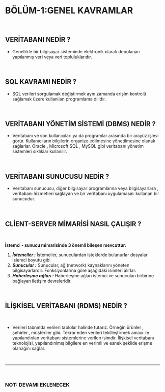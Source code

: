 # BÖLÜM-1:GENEL KAVRAMLAR
<br>


## **VERİTABANI NEDİR ?**

- Genellikle bir bilgisayar sisteminde elektronik olarak depolanan yapılanmış veri veya veri topluluklarıdır.

<br>

## **SQL KAVRAMI NEDİR ?**

- SQL verileri sorgulamak değiştirmek aynı zamanda erişim kontrolü sağlamak üzere kullanılan programlama dilidir.

<br>


## **VERİTABANI YÖNETİM SİSTEMİ (DBMS) NEDİR ?**

- Veritabanı ve son kullanıcıları ya da programlar arasında bir arayüz işlevi görür. Kullanıcıların bilgilerin organize edilmesine yönetilmesine olanak sağlarlar. Oracle , Microsoft SQL , MySQL gibi veritabanı yönetim sistemleri sıklıklar kullanılır.

<br>

## **VERİTABANI SUNUCUSU NEDİR ?**

- Veritabanı  sunucusu, diğer bilgisayar programlarına veya bilgisayarlara , veritabanı hizmetleri sağlayan ve  bir veritabanı uygulamasını kullanan bir sunucudur.

<br>


##  **CLİENT-SERVER MİMARİSİ NASIL ÇALIŞIR ?**

<br>

**İstemci - sunucu mimarisinde 3 önemli bileşen mevcuttur:**

1. ***İstemciler :*** İstemciler, sunuculardan isteklerde bulunurlar  dosyalar islemci boyutu gibi
2. ***Sunucular :*** Sunucular, ağ (network) kaynaklarını yöneten bilgisayarlardır. Fonksiyonlarına göre aşağıdaki isimleri alırlar:
3. ***Haberleşme ağları :*** Haberleşme ağları istemci ve sunucuları birbirine bağlayan iletişim devreleridir.


<br>

## **İLİŞKİSEL VERİTABANI (RDMS) NEDİR ?**

<br>

- Verileri tabnında verileri tablolar halinde tutarız. Örneğin ürünler , şehirler , müşteriler gibi. Tekrar eden verileri tekilleştirmek amacı ile yapılandırılan veritabanı sistemlerine verilen isimdir. İlişkisel veritabanı teknolojisi, yapılandırılmış bilgilere en verimli ve esnek şekilde erişme olanağını sağlar.

<br><hr><br>


### NOT: DEVAMI EKLENECEK